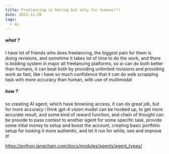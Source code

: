 ```yaml
---
title: Freelancing is boring but only for humans!!!
date: 2023-11-28
tags:
  - ai
---
```

##### what ?

I have lot of friends who does freelancing, the biggest pain for them is doing revisions, and sometime it takes lot of time to do the work, and there is bidding system in major all freelancing platforms, so ai can do both better than humans, it can beat both by providing unlimited revisions and providing work as fast, like i have so much confidence that it can do web scrapping task with more accuracy than human, with use of multimodal


##### how ?

so creating AI agent, which have browsing access, it can do great job, but for more accuracy i think gpt-4 vision model can be hooked up, to get more accurate result, and some kind of reward function, and chain of thought can be provide to pass context to another agent for some specific task, provide some intial money to setup and boost the account, creating basic portfolio setup for looking it more authentic, and let it run for while, see and improve it!

https://python.langchain.com/docs/modules/agents/agent_types/